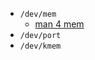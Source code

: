 - `/dev/mem`
	- [man 4 mem](https://man7.org/linux/man-pages/man4/mem.4.html)
- `/dev/port`
- `/dev/kmem`